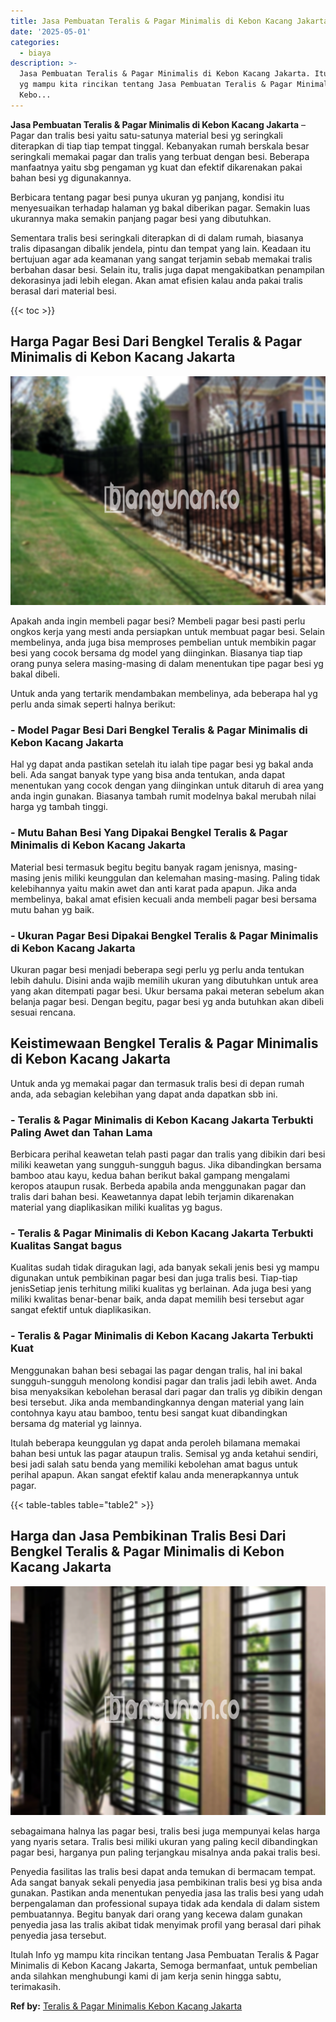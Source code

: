 ```yaml
---
title: Jasa Pembuatan Teralis & Pagar Minimalis di Kebon Kacang Jakarta
date: '2025-05-01'
categories:
  - biaya
description: >-
  Jasa Pembuatan Teralis & Pagar Minimalis di Kebon Kacang Jakarta. Itulah Info
  yg mampu kita rincikan tentang Jasa Pembuatan Teralis & Pagar Minimalis di
  Kebo...
---
```


**Jasa Pembuatan Teralis & Pagar Minimalis di Kebon Kacang Jakarta** – Pagar dan tralis besi yaitu satu-satunya material besi yg seringkali diterapkan di tiap tiap tempat tinggal. Kebanyakan rumah berskala besar seringkali memakai pagar dan tralis yang terbuat dengan besi. Beberapa manfaatnya yaitu sbg pengaman yg kuat dan efektif dikarenakan pakai bahan besi yg digunakannya.

Berbicara tentang pagar besi punya ukuran yg panjang, kondisi itu menyesuaikan terhadap halaman yg bakal diberikan pagar. Semakin luas ukurannya maka semakin panjang pagar besi yang dibutuhkan.

Sementara tralis besi seringkali diterapkan di di dalam rumah, biasanya tralis dipasangan dibalik jendela, pintu dan tempat yang lain. Keadaan itu bertujuan agar ada keamanan yang sangat terjamin sebab memakai tralis berbahan dasar besi. Selain itu, tralis juga dapat mengakibatkan penampilan dekorasinya jadi lebih elegan. Akan amat efisien kalau anda pakai tralis berasal dari material besi.

{{< toc >}}

## Harga Pagar Besi Dari Bengkel Teralis & Pagar Minimalis di Kebon Kacang Jakarta

![Jasa Pembuatan Teralis & Pagar Minimalis di Kebon Kacang Jakarta](/images/pagar-minimalis-murah-14.png)

Apakah anda ingin membeli pagar besi? Membeli pagar besi pasti perlu ongkos kerja yang mesti anda persiapkan untuk membuat pagar besi. Selain membelinya, anda juga bisa memproses pembelian untuk membikin pagar besi yang cocok bersama dg model yang diinginkan. Biasanya tiap tiap orang punya selera masing-masing di dalam menentukan tipe pagar besi yg bakal dibeli.

Untuk anda yang tertarik mendambakan membelinya, ada beberapa hal yg perlu anda simak seperti halnya berikut:
### \- Model Pagar Besi Dari Bengkel Teralis & Pagar Minimalis di Kebon Kacang Jakarta

Hal yg dapat anda pastikan setelah itu ialah tipe pagar besi yg bakal anda beli. Ada sangat banyak type yang bisa anda tentukan, anda dapat menentukan yang cocok dengan yang diinginkan untuk ditaruh di area yang anda ingin gunakan. Biasanya tambah rumit modelnya bakal merubah nilai harga yg tambah tinggi.

### \- Mutu Bahan Besi Yang Dipakai Bengkel Teralis & Pagar Minimalis di Kebon Kacang Jakarta

Material besi termasuk begitu begitu banyak ragam jenisnya, masing-masing jenis miliki keunggulan dan kelemahan masing-masing. Paling tidak kelebihannya yaitu makin awet dan anti karat pada apapun. Jika anda membelinya, bakal amat efisien kecuali anda membeli pagar besi bersama mutu bahan yg baik.

### \- Ukuran Pagar Besi Dipakai Bengkel Teralis & Pagar Minimalis di Kebon Kacang Jakarta

Ukuran pagar besi menjadi beberapa segi perlu yg perlu anda tentukan lebih dahulu. Disini anda wajib memilih ukuran yang dibutuhkan untuk area yang akan ditempati pagar besi. Ukur bersama pakai meteran sebelum akan belanja pagar besi. Dengan begitu, pagar besi yg anda butuhkan akan dibeli sesuai rencana.

## Keistimewaan Bengkel Teralis & Pagar Minimalis di Kebon Kacang Jakarta

Untuk anda yg memakai pagar dan termasuk tralis besi di depan rumah anda, ada sebagian kelebihan yang dapat anda dapatkan sbb ini.

### \- Teralis & Pagar Minimalis di Kebon Kacang Jakarta Terbukti Paling Awet dan Tahan Lama

Berbicara perihal keawetan telah pasti pagar dan tralis yang dibikin dari besi miliki keawetan yang sungguh-sungguh bagus. Jika dibandingkan bersama bamboo atau kayu, kedua bahan berikut bakal gampang mengalami keropos ataupun rusak. Berbeda apabila anda menggunakan pagar dan tralis dari bahan besi. Keawetannya dapat lebih terjamin dikarenakan material yang diaplikasikan miliki kualitas yg bagus.

### \- Teralis & Pagar Minimalis di Kebon Kacang Jakarta Terbukti Kualitas Sangat bagus

Kualitas sudah tidak diragukan lagi, ada banyak sekali jenis besi yg mampu digunakan untuk pembikinan pagar besi dan juga tralis besi. Tiap-tiap jenisSetiap jenis terhitung miliki kualitas yg berlainan. Ada juga besi yang miliki kwalitas benar-benar baik, anda dapat memilih besi tersebut agar sangat efektif untuk diaplikasikan.

### \- Teralis & Pagar Minimalis di Kebon Kacang Jakarta Terbukti Kuat

Menggunakan bahan besi sebagai las pagar dengan tralis, hal ini bakal sungguh-sungguh menolong kondisi pagar dan tralis jadi lebih awet. Anda bisa menyaksikan kebolehan berasal dari pagar dan tralis yg dibikin dengan besi tersebut. Jika anda membandingkannya dengan material yang lain contohnya kayu atau bamboo, tentu besi sangat kuat dibandingkan bersama dg material yg lainnya.

Itulah beberapa keunggulan yg dapat anda peroleh bilamana memakai bahan besi untuk las pagar ataupun tralis. Semisal yg anda ketahui sendiri, besi jadi salah satu benda yang memiliki kebolehan amat bagus untuk perihal apapun. Akan sangat efektif kalau anda menerapkannya untuk pagar.

{{< table-tables table="table2" >}}

## Harga dan Jasa Pembikinan Tralis Besi Dari Bengkel Teralis & Pagar Minimalis di Kebon Kacang Jakarta

![Jasa Pembuatan Teralis & Pagar Minimalis di Kebon Kacang Jakarta](/images/teralis-minimalis-murah-35.png)

sebagaimana halnya las pagar besi, tralis besi juga mempunyai kelas harga yang nyaris setara. Tralis besi miliki ukuran yang paling kecil dibandingkan pagar besi, harganya pun paling terjangkau misalnya anda pakai tralis besi.

Penyedia fasilitas las tralis besi dapat anda temukan di bermacam tempat. Ada sangat banyak sekali penyedia jasa pembikinan tralis besi yg bisa anda gunakan. Pastikan anda menentukan penyedia jasa las tralis besi yang udah berpengalaman dan professional supaya tidak ada kendala di dalam sistem pembuatannya. Begitu banyak dari orang yang kecewa dalam gunakan penyedia jasa las tralis akibat tidak menyimak profil yang berasal dari pihak penyedia jasa tersebut.

Itulah Info yg mampu kita rincikan tentang Jasa Pembuatan Teralis & Pagar Minimalis di Kebon Kacang Jakarta, Semoga bermanfaat, untuk pembelian anda silahkan menghubungi kami di jam kerja senin hingga sabtu, terimakasih.

**Ref by:** [Teralis & Pagar Minimalis Kebon Kacang Jakarta](https://id.wikipedia.org/wiki/Teralis)
